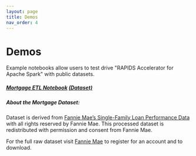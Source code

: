 ```yaml
---
layout: page
title: Demos
nav_order: 4
---
```

# Demos

Example notebooks allow users to test drive "RAPIDS Accelerator for Apache Spark" with public datasets.

##### [Mortgage ETL Notebook](demo/gpu-mortgage_accelerated.ipynb)  [(Dataset)](https://docs.rapids.ai/datasets/mortgage-data)

##### About the Mortgage Dataset:
Dataset is derived from [Fannie Mae’s Single-Family Loan Performance Data](http://www.fanniemae.com/portal/funding-the-market/data/loan-performance-data.html) with all rights reserved by Fannie Mae. This processed dataset is redistributed with permission and consent from Fannie Mae.

For the full raw dataset visit [Fannie Mae](http://www.fanniemae.com/portal/funding-the-market/data/loan-performance-data.html) to register for an account and to download.
